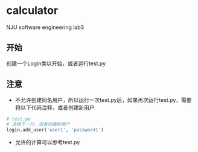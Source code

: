 # calculator
NJU software engineering lab3
## 开始
创建一个Login类以开始，或者运行test.py  
## 注意
* 不允许创建同名用户，所以运行一次test.py后，如果再次运行test.py，需要将以下代码注释，或者创建新用户
```python
# test.py
# 注释下一行，或者创建新用户
login.add_user('user1', 'password1')
```
* 允许的计算可以参考test.py